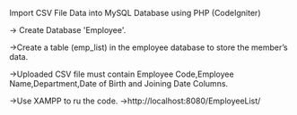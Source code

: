 Import CSV File Data into MySQL Database using PHP (CodeIgniter)

-> Create Database 'Employee'.

->Create a table (emp_list) in the employee database to store the member’s data. 

->Uploaded CSV file must contain Employee Code,Employee Name,Department,Date of Birth and Joining Date Columns.

->Use XAMPP to ru the code.
->http://localhost:8080/EmployeeList/

